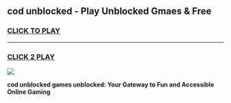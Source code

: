 
## cod unblocked - Play Unblocked Gmaes & Free
<h3>
<a href="https://news.freeplayer.one?title=cod_unblocked&ref=16F">CLICK TO PLAY</a></h3>
<hr>

<h3>
<a href="https://news.freeplayer.one?title=cod_unblocked&ref=16F">CLICK 2 PLAY</a>
  
</h3>

<a href="https://news.freeplayer.one?title=cod_unblocked&ref=16F/"><img src="https://clearcache.store/games.png"></a>


**cod unblocked games unblocked: Your Gateway to Fun and Accessible Online Gaming**
